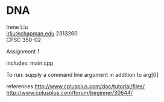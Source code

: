 # DNA

Irene Liu  
irliu@chapman.edu
2313260  
CPSC 350-02

Assignment 1

includes: main.cpp

To run: supply a command line argument in addition to arg[0]

references
http://www.cplusplus.com/doc/tutorial/files/
http://www.cplusplus.com/forum/beginner/30644/

